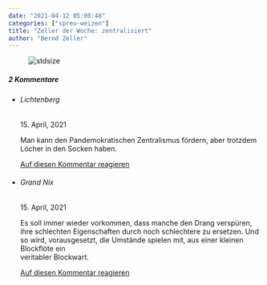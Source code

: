 ```yaml
---
date: "2021-04-12 05:00:48"
categories: ["spreu-weizen"]
title: "Zeller der Woche: zentralisiert"
author: "Bernd Zeller"
---
```



<figure>
<img src="https://www.publicomag.com/wp-content/uploads/2021/04/zentralisiert.jpg" alt=stdsize>
</figure>


<!--more-->
<h5 class="comments-h">
2 Kommentare </h5>
<ul class="commentlist">
<li class="comment even thread-even depth-1 clearfix" id="li-comment-110607">
<h6 class="author">Lichtenberg</h6> <span class="date">15. April, 2021</span>



Man kann den Pandemokratischen Zentralismus fördern, aber trotzdem Löcher in den Socken haben.

<a rel="nofollow" class="comment-reply-link" href="#comment-110607" data-commentid="110607" data-postid="13290" data-belowelement="comment-110607" data-respondelement="respond" data-replyto="Antworte auf Lichtenberg" aria-label="Antworte auf Lichtenberg">Auf diesen Kommentar reagieren</a> 


</li>
<li class="comment odd alt thread-odd thread-alt depth-1 clearfix" id="li-comment-110624">
<h6 class="author">Grand Nix</h6> <span class="date">15. April, 2021</span>



Es soll immer wieder vorkommen, dass manche den Drang verspüren, ihre schlechten Eigenschaften durch noch schlechtere zu ersetzen. Und so wird, vorausgesetzt, die Umstände spielen mit, aus einer kleinen Blockflöte ein<br>
veritabler Blockwart.

<a rel="nofollow" class="comment-reply-link" href="#comment-110624" data-commentid="110624" data-postid="13290" data-belowelement="comment-110624" data-respondelement="respond" data-replyto="Antworte auf Grand Nix" aria-label="Antworte auf Grand Nix">Auf diesen Kommentar reagieren</a> 


</li>
</ul>
